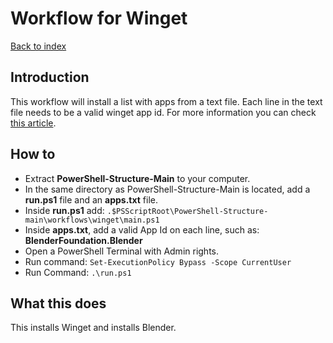 # Workflow for Winget

[Back to index](../README.MD)

## Introduction
This workflow will install a list with apps from a text file. Each line in the text file needs to be a valid winget app id. For more information you can check [this article](https://chosengambit.com/2024/11/ict/automate-winget-with-powershell-to-install-multiple-applications/).

## How to

- Extract **PowerShell-Structure-Main** to your computer.
- In the same directory as PowerShell-Structure-Main is located, add a **run.ps1** file and an **apps.txt** file.
- Inside **run.ps1** add: `.$PSScriptRoot\PowerShell-Structure-main\workflows\winget\main.ps1`
- Inside **apps.txt**, add a valid App Id on each line, such as: **BlenderFoundation.Blender**
- Open a PowerShell Terminal with Admin rights.
- Run command: `Set-ExecutionPolicy Bypass -Scope CurrentUser`
- Run Command: `.\run.ps1`

## What this does
This installs Winget and installs Blender.